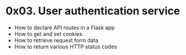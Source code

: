 # 0x03. User authentication service
- How to declare API routes in a Flask app
- How to get and set cookies
- How to retrieve request form data
- How to return various HTTP status codes
